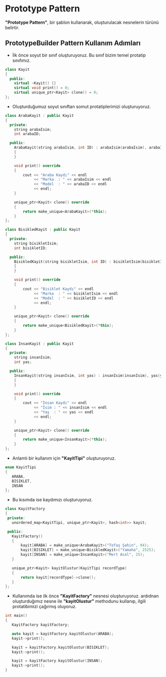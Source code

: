 # Prototype Pattern
**"Prototype Pattern"**, bir şablon kullanarak, oluşturulacak nesnelerin türünü belirtir.

## PrototypeBuilder Pattern Kullanım Adımları

* İlk önce soyut bir sınıf oluşturuyoruz. Bu sınıf bizim temel protatip sınıfımız.

```cpp
class Kayit
{
  public:
    virtual ~Kayit() {}
    virtual void print() = 0;
    virtual unique_ptr<Kayit> clone() = 0;
};
```

* Oluşturduğumuz soyut sınıftan  somut protatiplerimizi oluşturuyoruz.

```cpp
class ArabaKayit : public Kayit
{
  private:
    string arabaIsim;
    int arabaID;

  public:
    ArabaKayit(string arabaIsim, int ID) : arabaIsim(arabaIsim), arabaID(ID)
    {
    }

    void print() override
    {
        cout << "Araba Kaydı" << endl
             << "Marka  : " << arabaIsim << endl
             << "Model  : " << arabaID << endl
             << endl;
    }

    unique_ptr<Kayit> clone() override
    {
        return make_unique<ArabaKayit>(*this);
    }
};

class BisikledKayit : public Kayit
{
  private:
    string bisikletIsim;
    int bisikletID;

  public:
    BisikledKayit(string bisikletIsim, int ID) : bisikletIsim(bisikletIsim), bisikletID(ID)
    {
    }

    void print() override
    {
        cout << "Bisiklet Kaydı" << endl
             << "Marka  : " << bisikletIsim << endl
             << "Model  : " << bisikletID << endl
             << endl;
    }

    unique_ptr<Kayit> clone() override
    {
        return make_unique<BisikledKayit>(*this);
    }
};

class InsanKayit : public Kayit
{
  private:
    string insanIsim;
    int yas;

  public:
    InsanKayit(string insanIsim, int yas) : insanIsim(insanIsim), yas(yas)
    {
    }

    void print() override
    {
        cout << "İnsan Kaydı" << endl
             << "İsim : " << insanIsim << endl
             << "Yaş  : " << yas << endl
             << endl;
    }

    unique_ptr<Kayit> clone() override
    {
        return make_unique<InsanKayit>(*this);
    }
};
```

* Anlamlı bir kullanım için **"KayitTipi"** oluşturuyoruz.

 ```cpp
enum KayitTipi
{
    ARABA,
    BISIKLET,
    INSAN
};
 ```

 * Bu kısımda ise kaydımızı oluşturuyoruz.

 ```cpp
class KayitFactory
{
  private:
    unordered_map<KayitTipi, unique_ptr<Kayit>, hash<int>> kayit;

  public:
    KayitFactory()
    {
        kayit[ARABA] = make_unique<ArabaKayit>("Tofaş Şahin", 94);
        kayit[BISIKLET] = make_unique<BisikledKayit>("Yamaha", 2525);
        kayit[INSAN] = make_unique<InsanKayit>("Mert Acel", 25);
    }

    unique_ptr<Kayit> kayitOlustur(KayitTipi recordType)
    {
        return kayit[recordType]->clone();
    }
};
 ```

 * Kullanımda ise ilk önce **"KayitFactory"** nesnesi oluşturuyoruz. ardıdnan oluşturduğımız nesne ile **"kayitOlustur"** methodunu kullanıp, ilgili protatibimizi çağırmış oluyoruz.

 ```cpp
int main()
{
    KayitFactory kayitFactory;

    auto kayit = kayitFactory.kayitOlustur(ARABA);
    kayit->print();

    kayit = kayitFactory.kayitOlustur(BISIKLET);
    kayit->print();

    kayit = kayitFactory.kayitOlustur(INSAN);
    kayit->print();
}
 ```
